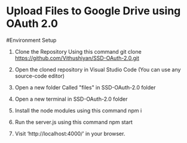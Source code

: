 # Upload Files to Google Drive using OAuth 2.0

#Environment Setup

1. Clone the Repository Using this command
	git clone https://github.com/Vithushiyan/SSD-OAuth-2.0.git
	
2. Open the cloned repository in Visual Studio Code (You can use any source-code editor)

3. Open a new folder Called "files" in SSD-OAuth-2.0 folder

3. Open a new terminal in SSD-OAuth-2.0 folder

4. Install the node modules using this command
	npm i

5. Run the server.js using this command
	npm start
	
6. Visit ‘http://localhost:4000/’ in your browser. 